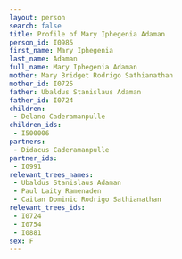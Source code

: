 ```yaml
---
layout: person
search: false
title: Profile of Mary Iphegenia Adaman
person_id: I0985
first_name: Mary Iphegenia
last_name: Adaman
full_name: Mary Iphegenia Adaman
mother: Mary Bridget Rodrigo Sathianathan
mother_id: I0725
father: Ubaldus Stanislaus Adaman
father_id: I0724
children:
 - Delano Caderamanpulle
children_ids:
 - I500006
partners:
 - Didacus Caderamanpulle
partner_ids:
 - I0991
relevant_trees_names:
 - Ubaldus Stanislaus Adaman
 - Paul Laity Ramenaden
 - Caitan Dominic Rodrigo Sathianathan
relevant_trees_ids:
 - I0724
 - I0754
 - I0881
sex: F
---
```


